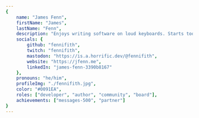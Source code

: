 ```yaml
---
{
	name: "James Fenn",
	firstName: "James",
	lastName: "Fenn",
	description: "Enjoys writing software on loud keyboards. Starts too many projects. Consumes food.",
	socials: {
		github: "fennifith",
		twitch: "fennifith",
		mastodon: "https://is.a.horrific.dev/@fennifith",
		website: "https://jfenn.me",
		linkedIn: "james-fenn-3390b8167"
	},
	pronouns: "he/him",
	profileImg: "./fennifith.jpg",
	color: "#0091EA",
	roles: ["developer", "author", "community", "board"],
	achievements: ["messages-500", "partner"]
}
---
```

